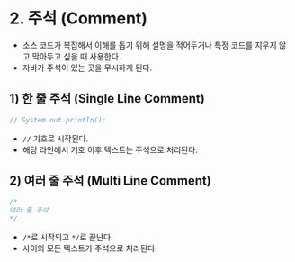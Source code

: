 # 2. 주석 (Comment)
- 소스 코드가 복잡해서 이해를 돕기 위해 설명을 적어두거나 특정 코드를 지우지 않고 막아두고 싶을 때 사용한다.
- 자바가 주석이 있는 곳을 무시하게 된다.
## 1) 한 줄 주석 (Single Line Comment)
```java
// System.out.println();
```
- `//` 기호로 시작된다.
- 해당 라인에서 기호 이후 텍스트는 주석으로 처리된다.

## 2) 여러 줄 주석 (Multi Line Comment)
```java
/*
여러 줄 주석
*/
```
- `/*`로 시작되고 `*/`로 끝난다.
- 사이의 모든 텍스트가 주석으로 처리된다.